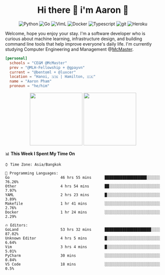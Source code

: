 <h1 align="center">Hi there 👋 i'm Aaron 🐍</h1>

<p align="center">
    <img alt="Python" src="https://img.shields.io/badge/-Python-blue?style=flat-square&logo=python&logoColor=white" />
    <img alt="Go" src="https://img.shields.io/badge/-Golang-46a2f1?style=flat-square&logo=go&logoColor=white" />
    <img alt="VimL" src="https://img.shields.io/badge/-VimL-66d124?style=flat-square&logo=vim&logoColor=white" />
    <img alt="Docker" src="https://img.shields.io/badge/-Docker-46a2f1?style=flat-square&logo=docker&logoColor=white" />
    <img alt="Typescript" src="https://img.shields.io/badge/-Typescript-1a73e8?style=flat-square&logo=typescript&logoColor=white" />
    <img alt="git" src="https://img.shields.io/badge/-Git-F05032?style=flat-square&logo=git&logoColor=white" />
    <img alt="Heroku" src="https://img.shields.io/badge/-Heroku-430098?style=flat-square&logo=heroku&logoColor=white" />
</p>

Welcome, hope you enjoy your stay. I'm a software developer who is curious about machine learning, infrastructure design, and building command line tools that help improve everyone's daily life. I'm currently studying Computer Engineering and Management @[McMaster](https://www.mcmaster.ca/).

```toml
[personal]
  schools = "CE&M @McMaster"
  prev = "@MLH-Fellowship + @gpayvn"
  current = "@bentoml + @luxcer"
  location = "Hanoi, 🇻🇳 | Hamilton, 🇨🇦"
  name = "Aaron Pham"
  pronoun = "he/him"
```

<p align="center">
    <img src="https://github-readme-stats.vercel.app/api/top-langs/?username=aarnphm&layout=compact&hide=css&theme=dark" height="170" />
    <img src="https://github-readme-stats.vercel.app/api?username=aarnphm&show_icons=true&count_private=true&theme=dark" height="170"/>
</p>

<!--START_SECTION:waka-->
📊 **This Week I Spent My Time On** 

```text
⌚︎ Time Zone: Asia/Bangkok

💬 Programming Languages: 
Go                       46 hrs 55 mins      ███████████████████░░░░░░   76.26% 
Other                    4 hrs 54 mins       ██░░░░░░░░░░░░░░░░░░░░░░░   7.97% 
YAML                     2 hrs 23 mins       █░░░░░░░░░░░░░░░░░░░░░░░░   3.89% 
Makefile                 1 hr 41 mins        ░░░░░░░░░░░░░░░░░░░░░░░░░   2.76% 
Docker                   1 hr 24 mins        ░░░░░░░░░░░░░░░░░░░░░░░░░   2.29%

🔥 Editors: 
GoLand                   53 hrs 32 mins      █████████████████████░░░░   87.02% 
Unknown Editor           4 hrs 5 mins        █░░░░░░░░░░░░░░░░░░░░░░░░   6.64% 
Vim                      3 hrs 4 mins        █░░░░░░░░░░░░░░░░░░░░░░░░   5.01% 
PyCharm                  30 mins             ░░░░░░░░░░░░░░░░░░░░░░░░░   0.84% 
VS Code                  18 mins             ░░░░░░░░░░░░░░░░░░░░░░░░░   0.5%

```


<!--END_SECTION:waka-->

<!--
**aarnphm/aarnphm** is a ✨ _special_ ✨ repository because its `README.md` (this file) appears on your GitHub profile.

Here are some ideas to get you started:

- 🔭 I’m currently working on ...
- 🌱 I’m currently learning ...
- 👯 I’m looking to collaborate on ...
- 🤔 I’m looking for help with ...
- 💬 Ask me about ...
- 📫 How to reach me: ...
- 😄 Pronouns: ...
- ⚡ Fun fact: ...
-->
